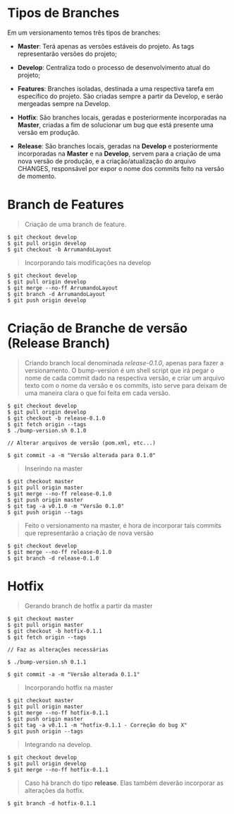 # Tipos de Branches

Em um versionamento temos três tipos de branches:

* **Master**: Terá apenas as versões estáveis do projeto. As tags representarão versões do projeto;

* **Develop**: Centraliza todo o processo de desenvolvimento atual do projeto;
 
* **Features**: Branches isoladas, destinada a uma respectiva tarefa em específico do projeto. São criadas sempre a partir da Develop, e serão mergeadas sempre na Develop.

* **Hotfix**: São branches locais, geradas e posteriormente incorporadas na **Master**, criadas a fim de solucionar um bug que está presente uma versão em produção.

* **Release**: São branches locais, geradas na **Develop** e posteriormente incorporadas na **Master** e na **Develop**, servem para a criação de uma nova versão de produção, e a criação/atualização do arquivo CHANGES, responsável por expor o nome dos commits feito na versão de momento. 

# Branch de Features

> Criação de uma branch de feature.

```
$ git checkout develop
$ git pull origin develop
$ git checkout -b ArrumandoLayout
```

> Incorporando tais modificações na develop

```
$ git checkout develop
$ git pull origin develop
$ git merge --no-ff ArrumandoLayout
$ git branch -d ArrumandoLayout
$ git push origin develop
```

# Criação de Branche de versão (Release Branch)

> Criando branch local denominada *release-0.1.0*, apenas para fazer a versionamento. O bump-version é um shell script que irá pegar o nome de cada commit dado na respectiva versão, e criar um arquivo texto com o nome da versão e os commits, isto serve para deixam de uma maneira clara o que foi feita em cada versão.

```
$ git checkout develop
$ git pull origin develop
$ git checkout -b release-0.1.0
$ git fetch origin --tags
$ ./bump-version.sh 0.1.0

// Alterar arquivos de versão (pom.xml, etc...)

$ git commit -a -m "Versão alterada para 0.1.0"
```

> Inserindo na master

```
$ git checkout master
$ git pull origin master
$ git merge --no-ff release-0.1.0
$ git push origin master
$ git tag -a v0.1.0 -m "Versão 0.1.0"
$ git push origin --tags
```

> Feito o versionamento na master, é hora de incorporar tais commits que representarão a criação de nova versão

```
$ git checkout develop
$ git merge --no-ff release-0.1.0
$ git branch -d release-0.1.0
```

# Hotfix

> Gerando branch de hotfix a partir da master

```
$ git checkout master
$ git pull origin master
$ git checkout -b hotfix-0.1.1
$ git fetch origin --tags

// Faz as alterações necessárias

$ ./bump-version.sh 0.1.1

$ git commit -a -m "Versão alterada 0.1.1"
```

> Incorporando hotfix na master

```
$ git checkout master
$ git pull origin master
$ git merge --no-ff hotfix-0.1.1
$ git push origin master
$ git tag -a v0.1.1 -m "hotfix-0.1.1 - Correção do bug X"
$ git push origin --tags
```

> Integrando na develop.

```
$ git checkout develop
$ git pull origin develop
$ git merge --no-ff hotfix-0.1.1
```

> Caso há branch do tipo **release**. Elas também deverão incorporar as alterações da hotfix.

```
$ git branch -d hotfix-0.1.1
```


